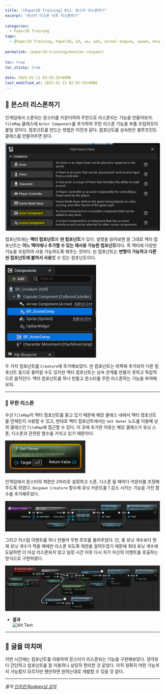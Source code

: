 ```yaml
---
title: "[Paper2D Training] #11. 몬스터 리스폰하기"
excerpt: "몬스터 디스폰 이후 리스폰하기"

categories:
  - Paper2D Training
tags:
  - [Paper2D Training, Paper2D, 2d, ue, ue5, unreal engine, spawn, despawn, respawn]

permalink: /paper2d-training/monster-respawn/

toc: true
toc_sticky: true

date: 2023-01-11 02:55:32+0900
last_modified_at: 2023-01-11 02:55:35+0900
---
```


## 👻 몬스터 리스폰하기
인게임에서 스폰되는 몬스터를 카운터하여 무한으로 리스폰되는 기능을 만들어보자. ``` TileMap ``` 클래스에 ``` Actor Component ```를 추가하여 무한 리스폰 기능을 부품 조립하듯이 붙일 것이다. 컴포넌트를 만드는 방법은 이전과 같다. 컴포넌트를 상속받은 블루프린트 클래스를 만들어주면 된다.

![Alt Text](/assets/images/posts_img/projects/paper2d-training/monster-respawn/create-component.PNG)   

컴포넌트에는 **액터 컴포넌트**와 **씬 컴포넌트**가 있다. 설명을 읽어보면 말 그대로 액터 컴포넌트는 **어느 액터에나 추가할 수 있는 재사용 가능한 컴포넌트**이다. 즉 액터에 다양한 기능을 조립하여 사용 가능하도록 해주는 것이다. 씬 컴포넌트는 **변형이 가능하고 다른 씬 컴포넌트에 붙여서 사용**할 수 있는 컴포넌트이다.

![Alt Text](/assets/images/posts_img/projects/paper2d-training/monster-respawn/add-component.PNG)   

두 가지 컴포넌트를 ``` Creature ```에 추가해보았다. 씬 컴포넌트는 위쪽에 추가되어 다른 컴포넌트 밑으로 들어갈 수도 있지만 액터 컴포넌트는 상속 관계를 만들지 못하고 독립적으로 움직인다. 액터 컴포넌트를 하나 만들고 몬스터를 무한 리스폰하는 기능을 부여해보자.

***

### 🌱 무한 리스폰
우선 ``` TileMap ```이 액터 컴포넌트를 들고 있기 때문에 해당 클래스 내에서 액터 컴포넌트를 언제든지 사용할 수 있고, 반대로 액터 컴포넌트에서는 ``` Get Owner ``` 노드를 이용해 상위 클래스인 ``` TileMap ```에 접근할 수 있다. 이 곳에 추가한 이유는 해당 클래스가 유닛 스폰, 디스폰과 관련된 함수를 가지고 있기 때문이다.

![Alt Text](/assets/images/posts_img/projects/paper2d-training/monster-respawn/get-owner.PNG)   

인게임에서 몬스터의 제한은 2마리로 설정하고 스폰, 디스폰 될 때마다 카운터를 조정해 주도록 하였다. ``` Despawn Creature ``` 함수에 유닛 카운트를 1 감소 시키는 기능을 가진 함수를 추가해주었다.

![Alt Text](/assets/images/posts_img/projects/paper2d-training/monster-respawn/despawn-creature.PNG)   

그리고 커스텀 이벤트를 하나 만들어 무한 루프를 돌려주었다. 단, 총 유닛 개수보다 현재 유닛 개수가 적을 때에만 리스폰 되도록 제한을 걸어두었기 때문에 최대 유닛 개수에 도달하면 더 이상 리스폰되지 않고 일정 시간 이후 다시 자기 자신의 이벤트를 호출하는 방식으로 구현하였다.

![Alt Text](/assets/images/posts_img/projects/paper2d-training/monster-respawn/update-random-spawn.PNG)   

- **결과**   
![Alt Text](/assets/images/posts_img/projects/paper2d-training/monster-respawn/update-random-spawn.gif)   

***

## 👻 글을 마치며
이번 시간에는 컴포넌트를 이용하여 몬스터가 리스폰되는 기능을 구현해보았다. 생각보다 간단하고 컴포넌트를 잘 이용하니 상당히 편리한 것 같았다. 아직 정확히 어떤 기능까지 가능할지 모르지만 웬만하면 원하는대로 개발할 수 있을 것 같다.

***

_출처_
_[인프런 Rookies님 강의](https://inf.run/ji8q)_